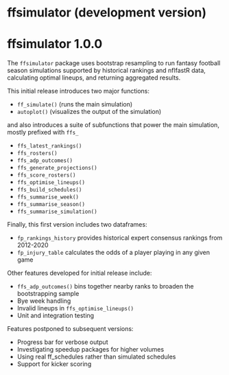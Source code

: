 # ffsimulator (development version)

# ffsimulator 1.0.0

The `ffsimulator` package uses bootstrap resampling to run fantasy football season simulations supported by historical rankings and nflfastR data, calculating optimal lineups, and returning aggregated results.

This initial release introduces two major functions:

-   `ff_simulate()` (runs the main simulation)
-   `autoplot()` (visualizes the output of the simulation)

and also introduces a suite of subfunctions that power the main simulation, mostly prefixed with `ffs_`

-   `ffs_latest_rankings()`
-   `ffs_rosters()`
-   `ffs_adp_outcomes()`
-   `ffs_generate_projections()`
-   `ffs_score_rosters()`
-   `ffs_optimise_lineups()`
-   `ffs_build_schedules()`
-   `ffs_summarise_week()`
-   `ffs_summarise_season()`
-   `ffs_summarise_simulation()`

Finally, this first version includes two dataframes:

-   `fp_rankings_history` provides historical expert consensus rankings from 2012-2020
-   `fp_injury_table` calculates the odds of a player playing in any given game

Other features developed for initial release include:

-   `ffs_adp_outcomes()` bins together nearby ranks to broaden the bootstrapping sample
-   Bye week handling
-   Invalid lineups in `ffs_optimise_lineups()`
-   Unit and integration testing

Features postponed to subsequent versions:

-   Progress bar for verbose output
-   Investigating speedup packages for higher volumes
-   Using real ff_schedules rather than simulated schedules
-   Support for kicker scoring
